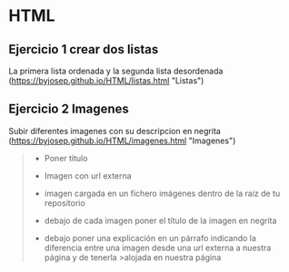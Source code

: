 # HTML #
##  Ejercicio 1 crear dos listas ##
La primera lista ordenada y la segunda lista desordenada
(https://byjosep.github.io/HTML/listas.html "Listas")

## Ejercicio 2 Imagenes ##
Subir diferentes imagenes con su descripcion en negrita
(https://byjosep.github.io/HTML/imagenes.html "Imagenes")

>- Poner título
>
>- Imagen con url externa
>
>- imagen cargada en un fichero imágenes dentro de la raiz de tu repositorio
>
>- debajo de cada imagen poner el título de la imagen en negrita
>
>- debajo poner una explicación en un párrafo indicando la diferencia entre una imagen desde una url externa a nuestra página y de tenerla >alojada en nuestra página
